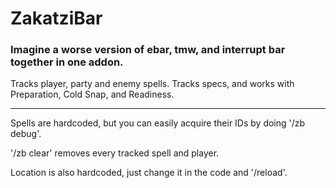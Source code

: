 # ZakatziBar
### Imagine a worse version of ebar, tmw, and interrupt bar together in one addon.

Tracks player, party and enemy spells. Tracks specs, and works with Preparation, Cold Snap, and Readiness.

---
Spells are hardcoded, but you can easily acquire their IDs by doing '/zb debug'.

'/zb clear' removes every tracked spell and player.

Location is also hardcoded, just change it in the code and '/reload'.
